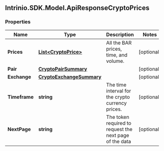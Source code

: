 ## Intrinio.SDK.Model.ApiResponseCryptoPrices
### Properties

Name | Type | Description | Notes
------------ | ------------- | ------------- | -------------
**Prices** | [**List&lt;CryptoPrice&gt;**](CryptoPrice.md) | All the BAR prices, time, and volume. | [optional] 
**Pair** | [**CryptoPairSummary**](CryptoPairSummary.md) |  | [optional] 
**Exchange** | [**CryptoExchangeSummary**](CryptoExchangeSummary.md) |  | [optional] 
**Timeframe** | **string** | The time interval for the crypto currency prices. | [optional] 
**NextPage** | **string** | The token required to request the next page of the data | [optional] 

